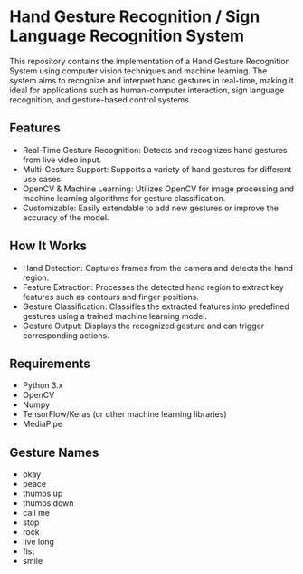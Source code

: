 
# Hand Gesture Recognition / Sign Language Recognition System

This repository contains the implementation of a Hand Gesture Recognition System using computer vision techniques and machine learning. The system aims to recognize and interpret hand gestures in real-time, making it ideal for applications such as human-computer interaction, sign language recognition, and gesture-based control systems.


## Features
- Real-Time Gesture Recognition: Detects and recognizes hand gestures from live video input.
- Multi-Gesture Support: Supports a variety of hand gestures for different use cases.
- OpenCV & Machine Learning: Utilizes OpenCV for image processing and machine learning algorithms for gesture classification.
- Customizable: Easily extendable to add new gestures or improve the accuracy of the model.

## How It Works
- Hand Detection: Captures frames from the camera and detects the hand region.
- Feature Extraction: Processes the detected hand region to extract key features such as contours and finger positions.
- Gesture Classification: Classifies the extracted features into predefined gestures using a trained machine learning model.
- Gesture Output: Displays the recognized gesture and can trigger corresponding actions.


## Requirements
- Python 3.x
- OpenCV
- Numpy
- TensorFlow/Keras (or other machine learning libraries)
- MediaPipe
## Gesture Names
- okay
- peace
- thumbs up
- thumbs down
- call me
- stop
- rock
- live long
- fist
- smile

